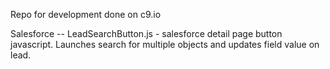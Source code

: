 Repo for development done on c9.io

Salesforce
    --  LeadSearchButton.js - salesforce detail page button javascript. 
        Launches search for multiple objects and updates field value on lead.